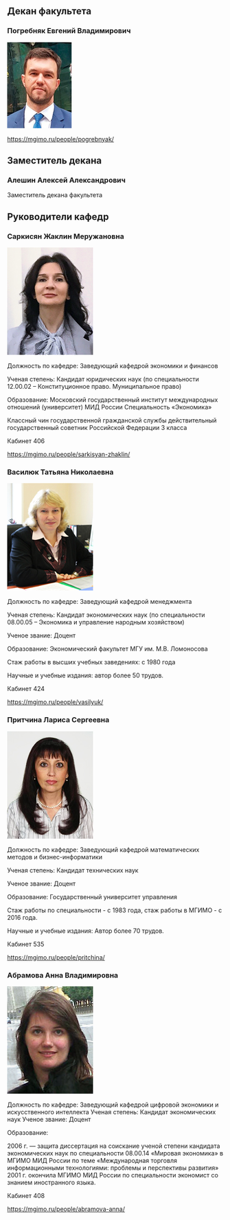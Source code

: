 ## Декан факультета

### Погребняк Евгений Владимирович

![](img/pogrebnyak.jpg)

https://mgimo.ru/people/pogrebnyak/

## Заместитель декана

### Алешин Алексей Александрович

Заместитель декана факультета

## Руководители кафедр

### Саркисян Жаклин Меружановна

![](img/sarkisyan_jm.jpg)

Должность по кафедре: Заведующий кафедрой экономики и финансов

Ученая степень: Кандидат юридических наук (по специальности 12.00.02 – Конституционное право. Муниципальное право)

Образование: Московский государственный институт международных отношений (университет) МИД России
Специальность «Экономика»

Классный чин государственной гражданской службы действительный государственный советник Российской Федерации 3 класса

Кабинет 406

https://mgimo.ru/people/sarkisyan-zhaklin/

### Василюк Татьяна Николаевна

![](../img/people/vasiluk_tn.jpg)


Должность по кафедре: Заведующий кафедрой менеджмента

Ученая степень: Кандидат экономических наук (по специальности 08.00.05 – Экономика и управление народным хозяйством)

Ученое звание: Доцент

Образование: Экономический факультет МГУ им. М.В. Ломоносова

Стаж работы в высших учебных заведениях: с 1980 года

Научные и учебные издания: автор более 50 трудов.

Кабинет 424

https://mgimo.ru/people/vasilyuk/


### Притчина Лариса Сергеевна

![](img/prichtina_ls.jpg)

Должность по кафедре: Заведующий кафедрой математических методов и бизнес-информатики

Ученая степень: Кандидат технических наук

Ученое звание: Доцент

Образование: Государственный университет управления

Стаж работы по специальности - с 1983 года, стаж работы в МГИМО - с 2016 года.

Научные и учебные издания: Автор более 70 трудов.

Кабинет 535

https://mgimo.ru/people/pritchina/

### Абрамова Анна Владимировна

![](img/abramova_av.jpg)

Должность по кафедре: Заведующий кафедрой цифровой экономики и искусственного интеллекта
Ученая степень: Кандидат экономических наук
Ученое звание: Доцент

Образование: 

2006 г. — защита диссертация на соискание ученой степени кандидата экономических наук по специальности 08.00.14 «Мировая экономика» в МГИМО МИД России по теме «Международная торговля информационными технологиями: проблемы и перспективы развития»
2001 г. окончила МГИМО МИД России по специальности экономист со знанием иностранного языка.

Кабинет 408

https://mgimo.ru/people/abramova-anna/
